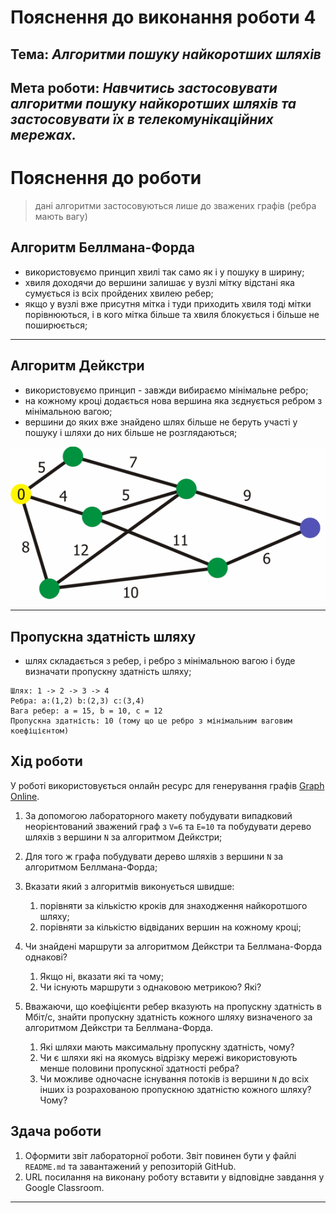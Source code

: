 # Пояснення до виконання роботи 4
## Тема: _Алгоритми пошуку найкоротших шляхів_
## Мета роботи: _Навчитись застосовувати алгоритми пошуку найкоротших шляхів та застосовувати їх в телекомунікаційних мережах._

# Пояснення до роботи
> дані алгоритми застосовуються лише до зважених графів (ребра мають вагу)

## Алгоритм Беллмана-Форда
- використовуємо принцип хвилі так само як і у пошуку в ширину;
- хвиля доходячи до вершини залишає у вузлі мітку відстані яка сумується із всіх пройдених хвилею ребер;
- якщо у вузлі вже присутня мітка і туди приходить хвиля тоді мітки порівнюються, і в кого мітка більше та хвиля блокується і більше не поширюється; 
---

## Алгоритм Дейкстри
- використовуємо принцип - завжди вибираємо мінімальне ребро;
- на кожному кроці додається нова вершина яка зєднується ребром з мінімальною вагою;
- вершини до яких вже знайдено шлях більше не беруть участі у пошуку і шляхи до них більше не розглядаються;

![alt text](https://github.com/BobasB/lab_example/blob/master/lab_guidance/4_/dejkstra.gif "Приклад алгоритму Дейкстри")

---

## Пропускна здатність шляху
- шлях складається з ребер, і ребро з мінімальною вагою і буде визначати пропускну здатність шляху;
```text
Шлях: 1 -> 2 -> 3 -> 4
Ребра: a:(1,2) b:(2,3) c:(3,4)
Вага ребер: а = 15, b = 10, c = 12
Пропускна здатність: 10 (тому що це ребро з мінімальним ваговим коефіцієнтом)
```

## Хід роботи
У роботі використовується онлайн ресурс для генерування графів [Graph Online](https://graphonline.ru/).
1. За допомогою лабораторного макету побудувати випадковий неорієнтований зважений граф з `V=6` та `E=10` та побудувати дерево шляхів з вершини `N` за алгоритмом Дейкстри;

1. Для того ж графа побудувати дерево шляхів з вершини `N` за алгоритмом Беллмана-Форда;

1. Вказати який з алгоритмів виконується швидше:
    1. порівняти за кількістю кроків для знаходження найкоротшого шляху;
    1. порівняти за кількістю відвіданих вершин на кожному кроці;

1. Чи знайдені маршрути за алгоритмом Дейкстри та Беллмана-Форда однакові?
    1. Якщо ні, вказати які та чому;
    1. Чи існують маршрути з однаковою метрикою? Які?

1. Вважаючи, що коефіцієнти ребер вказують на пропускну здатність в Мбіт/с, знайти пропускну здатність кожного шляху визначеного за алгоритмом Дейкстри та Беллмана-Форда.
	1. Які шляхи мають максимальну пропускну здатність, чому?
	1. Чи є шляхи які на якомусь відрізку мережі використовують менше половини пропускної здатності ребра?
	1. Чи можливе одночасне існування потоків із вершини `N` до всіх інших із розрахованою пропускною здатністю кожного шляху? Чому?

## Здача роботи
1. Оформити звіт лабораторної роботи. Звіт повинен бути у файлі `README.md` та завантажений у репозиторій GitHub.
1. URL посилання на виконану роботу вставити у відповідне завдання у Google Classroom.

---
